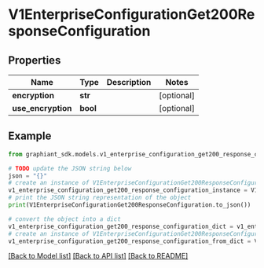 # V1EnterpriseConfigurationGet200ResponseConfiguration


## Properties

Name | Type | Description | Notes
------------ | ------------- | ------------- | -------------
**encryption** | **str** |  | [optional] 
**use_encryption** | **bool** |  | [optional] 

## Example

```python
from graphiant_sdk.models.v1_enterprise_configuration_get200_response_configuration import V1EnterpriseConfigurationGet200ResponseConfiguration

# TODO update the JSON string below
json = "{}"
# create an instance of V1EnterpriseConfigurationGet200ResponseConfiguration from a JSON string
v1_enterprise_configuration_get200_response_configuration_instance = V1EnterpriseConfigurationGet200ResponseConfiguration.from_json(json)
# print the JSON string representation of the object
print(V1EnterpriseConfigurationGet200ResponseConfiguration.to_json())

# convert the object into a dict
v1_enterprise_configuration_get200_response_configuration_dict = v1_enterprise_configuration_get200_response_configuration_instance.to_dict()
# create an instance of V1EnterpriseConfigurationGet200ResponseConfiguration from a dict
v1_enterprise_configuration_get200_response_configuration_from_dict = V1EnterpriseConfigurationGet200ResponseConfiguration.from_dict(v1_enterprise_configuration_get200_response_configuration_dict)
```
[[Back to Model list]](../README.md#documentation-for-models) [[Back to API list]](../README.md#documentation-for-api-endpoints) [[Back to README]](../README.md)


